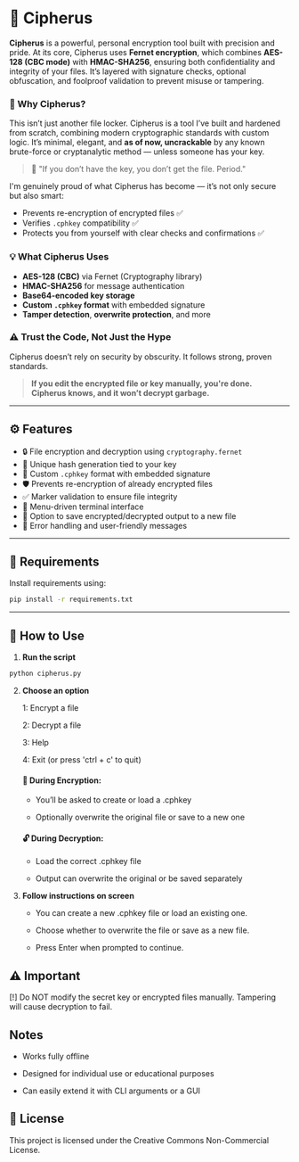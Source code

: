 # 🔐 Cipherus

**Cipherus** is a powerful, personal encryption tool built with precision and pride. At its core, Cipherus uses **Fernet encryption**, which combines **AES-128 (CBC mode)** with **HMAC-SHA256**, ensuring both confidentiality and integrity of your files. It’s layered with signature checks, optional obfuscation, and foolproof validation to prevent misuse or tampering.

### 🧠 Why Cipherus?

This isn’t just another file locker. Cipherus is a tool I’ve built and hardened from scratch, combining modern cryptographic standards with custom logic. It’s minimal, elegant, and **as of now, uncrackable** by any known brute-force or cryptanalytic method — unless someone has your key.

> 🔐 "If you don’t have the key, you don’t get the file. Period."

I'm genuinely proud of what Cipherus has become — it’s not only secure but also smart:
- Prevents re-encryption of encrypted files ✅  
- Verifies `.cphkey` compatibility ✅  
- Protects you from yourself with clear checks and confirmations ✅  

### 💡 What Cipherus Uses

- **AES-128 (CBC)** via Fernet (Cryptography library)
- **HMAC-SHA256** for message authentication
- **Base64-encoded key storage**
- **Custom `.cphkey` format** with embedded signature
- **Tamper detection**, **overwrite protection**, and more

### ⚠️ Trust the Code, Not Just the Hype

Cipherus doesn’t rely on security by obscurity. It follows strong, proven standards.

> **If you edit the encrypted file or key manually, you're done.  
Cipherus knows, and it won’t decrypt garbage.**

---

## ⚙️ Features

- 🔒 File encryption and decryption using `cryptography.fernet`
- 🧠 Unique hash generation tied to your key
- 🔐 Custom `.cphkey` format with embedded signature
- 🛡️ Prevents re-encryption of already encrypted files
- ✅ Marker validation to ensure file integrity
- 📄 Menu-driven terminal interface
- 💾 Option to save encrypted/decrypted output to a new file
- 🚫 Error handling and user-friendly messages

---

## 🧪 Requirements

Install requirements using:

```bash
pip install -r requirements.txt
```

---

## 📝 How to Use

1. **Run the script**  
```bash
python cipherus.py
```

2. **Choose an option**

    1: Encrypt a file

    2: Decrypt a file

    3: Help

    4: Exit (or press 'ctrl + c' to quit)

    #### 🔐 During Encryption:
      - You’ll be asked to create or load a .cphkey

      - Optionally overwrite the original file or save to a new one

    #### 🔓 During Decryption:
      - Load the correct .cphkey file

      - Output can overwrite the original or be saved separately

3. **Follow instructions on screen**

    - You can create a new .cphkey file or load an existing one.

    - Choose whether to overwrite the file or save as a new file.

    - Press Enter when prompted to continue.

## ⚠️ Important
[!] Do NOT modify the secret key or encrypted files manually.
Tampering will cause decryption to fail.

## Notes
- Works fully offline

- Designed for individual use or educational purposes

- Can easily extend it with CLI arguments or a GUI

## 📁 License
This project is licensed under the Creative Commons Non-Commercial License.